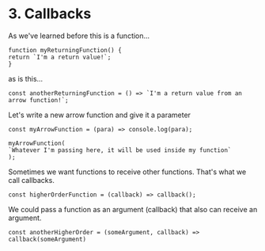 # 3. Callbacks

As we've learned before this is a function...

    function myReturningFunction() {
    return `I'm a return value!`;
    }

as is this...

    const anotherReturningFunction = () => `I'm a return value from an arrow function!`;

Let's write a new arrow function and give it a parameter

    const myArrowFunction = (para) => console.log(para);

    myArrowFunction(
    `Whatever I'm passing here, it will be used inside my function`
    );

Sometimes we want functions to receive other functions. That's what we call callbacks.

    const higherOrderFunction = (callback) => callback();

We could pass a function as an argument (callback) that also can receive an argument.

    const anotherHigherOrder = (someArgument, callback) => callback(someArgument)
